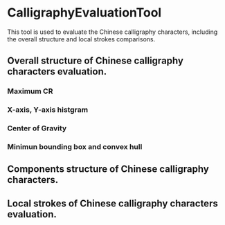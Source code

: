 # CalligraphyEvaluationTool

This tool is used to evaluate the Chinese calligraphy characters, including the overall
structure and local strokes comparisons.

## Overall structure of Chinese calligraphy characters evaluation. 

### Maximum CR 

### X-axis, Y-axis histgram

### Center of Gravity

### Minimun bounding box and convex hull


## Components structure of Chinese calligraphy characters.


## Local strokes of Chinese calligraphy characters evaluation.